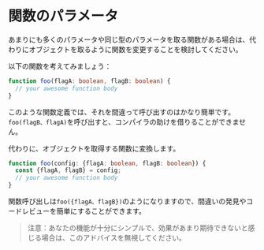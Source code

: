 # 関数のパラメータ

あまりにも多くのパラメータや同じ型のパラメータを取る関数がある場合は、代わりにオブジェクトを取るように関数を変更することを検討してください。

以下の関数を考えてみましょう：

```ts
function foo(flagA: boolean, flagB: boolean) {
  // your awesome function body 
}
```

このような関数定義では、それを間違って呼び出すのはかなり簡単です。`foo(flagB、flagA)`を呼び出すと、コンパイラの助けを借りることができません。

代わりに、オブジェクトを取得する関数に変換します。

```ts
function foo(config: {flagA: boolean, flagB: boolean}) {
  const {flagA, flagB} = config;
  // your awesome function body 
}
```
関数呼び出しは`foo({flagA、flagB})`のようになりますので、間違いの発見やコードレビューを簡単にすることができます。

> 注意：あなたの機能が十分にシンプルで、効果があまり期待できないと感じる場合は、このアドバイスを無視してください。
